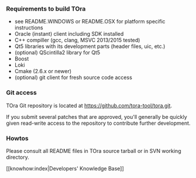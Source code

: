 ### Requirements to build TOra
  * see README.WINDOWS or README.OSX for platform specific instructions
  * Oracle (instant) client including SDK installed
  * C++ compiller (gcc, clang, MSVC 2013/2015 tested)
  * Qt5 libraries with its development parts (header files, uic, etc.)
  * (optional) QScintilla2 library for Qt5
  * Boost
  * Loki
  * Cmake (2.6.x or newer)
  * (optional) git client for fresh source code access

### Git access

TOra Git repository is located at https://github.com/tora-tool/tora.git.

If you submit several patches that are approved, you'll generally be quickly given read-write access to the repository to contribute further development.

### Howtos

Please consult all README files in TOra source tarball or in SVN working directory.

[[knowhow:index|Developers' Knowledge Base]]
